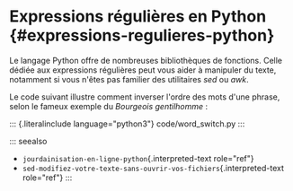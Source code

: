 # Expressions régulières en Python {#expressions-regulieres-python}

Le langage Python offre de nombreuses bibliothèques de fonctions. Celle
dédiée aux expressions régulières peut vous aider à manipuler du texte,
notamment si vous n\'êtes pas familier des utilitaires *sed* ou *awk*.

Le code suivant illustre comment inverser l\'ordre des mots d\'une
phrase, selon le fameux exemple du *Bourgeois gentilhomme* :

::: {.literalinclude language="python3"}
code/word_switch.py
:::

::: seealso
-   `jourdainisation-en-ligne-python`{.interpreted-text role="ref"}
-   `sed-modifiez-votre-texte-sans-ouvrir-vos-fichiers`{.interpreted-text
    role="ref"}
:::
